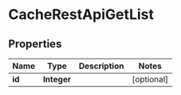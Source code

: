 # CacheRestApiGetList

## Properties
Name | Type | Description | Notes
------------ | ------------- | ------------- | -------------
**id** | **Integer** |  |  [optional]
